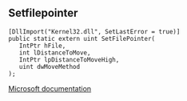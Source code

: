 ## Setfilepointer

```
[DllImport("Kernel32.dll", SetLastError = true)]
public static extern uint SetFilePointer(
   IntPtr hFile,
   int lDistanceToMove,
   IntPtr lpDistanceToMoveHigh,
   uint dwMoveMethod
);
```

[Microsoft documentation](https://docs.microsoft.com/en-us/windows/win32/api/fileapi/nf-fileapi-setfilepointer)
